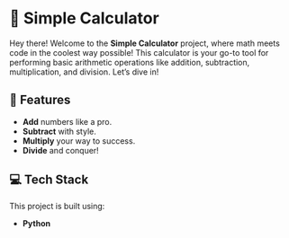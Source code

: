# 🧮 Simple Calculator

Hey there! Welcome to the **Simple Calculator** project, where math meets code in the coolest way possible! This calculator is your go-to tool for performing basic arithmetic operations like addition, subtraction, multiplication, and division. Let’s dive in!

## 🚀 Features

- **Add** numbers like a pro.
- **Subtract** with style.
- **Multiply** your way to success.
- **Divide** and conquer!

## 💻 Tech Stack

This project is built using:
- **Python** 
